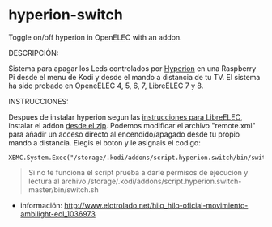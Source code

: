 
hyperion-switch
========

Toggle on/off hyperion in OpenELEC with an addon.



DESCRIPCIÓN:

Sistema para apagar los Leds controlados por [Hyperion](https://github.com/tvdzwan/hyperion) en una Raspberry Pi desde el menu de Kodi y desde el mando a distancia de tu TV.
El sistema ha sido probado en OpeneELEC 4, 5, 6, 7, LibreELEC 7 y 8.

INSTRUCCIONES:

Despues de instalar hyperion segun las [instrucciones para LibreELEC](https://hyperion-project.org/wiki/Installation-on-LibreElec), instalar el addon [desde el zip](https://github.com/bite-your-idols/script.hyperion.switch/releases/latest).
Podemos modificar el archivo "remote.xml" para añadir un acceso directo al encendido/apagado desde tu propio mando a distancia. Elegis el boton y le asignais el codigo:
```
XBMC.System.Exec("/storage/.kodi/addons/script.hyperion.switch/bin/switch.sh")`
```

> Si no te funciona el script prueba a darle permisos de ejecucion y lectura al archivo /storage/.kodi/addons/script.hyperion.switch-master/bin/switch.sh


+ información: http://www.elotrolado.net/hilo_hilo-oficial-movimiento-ambilight-eol_1036973
